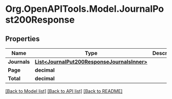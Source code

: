 # Org.OpenAPITools.Model.JournalPost200Response

## Properties

Name | Type | Description | Notes
------------ | ------------- | ------------- | -------------
**Journals** | [**List&lt;JournalPut200ResponseJournalsInner&gt;**](JournalPut200ResponseJournalsInner.md) |  | [optional] 
**Page** | **decimal** |  | [optional] 
**Total** | **decimal** |  | [optional] 

[[Back to Model list]](../README.md#documentation-for-models) [[Back to API list]](../README.md#documentation-for-api-endpoints) [[Back to README]](../README.md)

